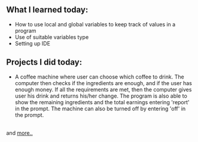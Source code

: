 ## What I learned today:  
- How to use local and global variables to keep track of values in a program  
- Use of suitable variables type  
- Setting up IDE  

## Projects I did today:  
- A coffee machine where user can choose which coffee to drink. The computer then checks if the ingredients are enough, and if the user has enough money. If all the requirements are met, then the computer gives user his drink and returns his/her change. The program is also able to show the remaining ingredients and the total earnings entering 'report' in the prompt. The machine can also be turned off by entering 'off' in the prompt.    

&nbsp;  
and [more..](../Day14/)  